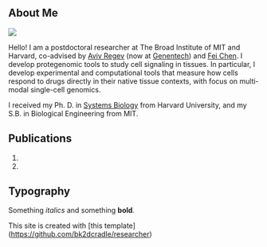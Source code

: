 ## About Me

<img class="profile-picture" src="Hattie_Chung_professional.jpg">

Hello! I am a postdoctoral researcher at The Broad Institute of MIT and Harvard, co-advised by [Aviv Regev](https://www.broadinstitute.org/bios/aviv-regev) (now at [Genentech](https://www.gene.com/scientists/our-scientists/aviv-regev)) and [Fei Chen](https://www.insitubiology.org/people). I develop protegenomic tools to study cell signaling in tissues. In particular, I develop experimental and computational tools that measure how cells respond to drugs directly in their native tissue contexts, with focus on multi-modal single-cell genomics. 

I received my Ph. D. in [Systems Biology](https://ssqbiophd.hms.harvard.edu/) from Harvard University, and my S.B. in Biological Engineering from MIT. 

## Publications

1. 
2.

## Typography

Something *italics* and something **bold**.


This site is created with [this template] (https://github.com/bk2dcradle/researcher)
